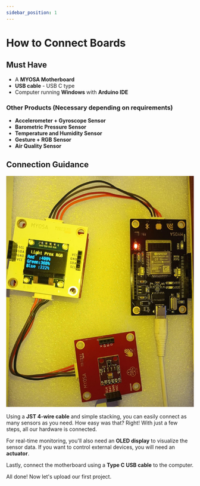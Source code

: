 ```yaml
---
sidebar_position: 1
---
```


# How to Connect Boards

## Must Have

- A **MYOSA Motherboard**
- **USB cable** - USB C type
- Computer running **Windows** with **Arduino IDE**

### Other Products (Necessary depending on requirements)

- **Accelerometer + Gyroscope Sensor**
- **Barometric Pressure Sensor**
- **Temperature and Humidity Sensor**
- **Gesture + RGB Sensor**
- **Air Quality Sensor**

## Connection Guidance

   ![Step 1 Image](./images/image11.jpg)

Using a **JST 4-wire cable** and simple stacking, you can easily connect as many sensors as you need. How easy was that? Right! With just a few steps, all our hardware is connected.

For real-time monitoring, you'll also need an **OLED display** to visualize the sensor data. If you want to control external devices, you will need an **actuator**.

Lastly, connect the motherboard using a **Type C USB cable** to the computer.

All done! Now let's upload our first project.

